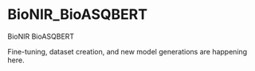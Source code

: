 # BioNIR_BioASQBERT
BioNIR BioASQBERT

Fine-tuning, dataset creation, and new model generations are happening here.
